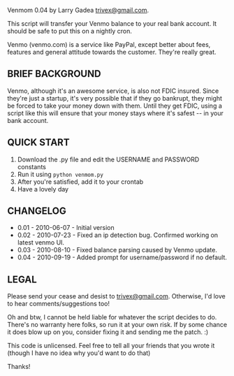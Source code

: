 Venmom 0.04 by Larry Gadea <trivex@gmail.com>.

This script will transfer your Venmo balance to your real bank account. It should be 
safe to put this on a nightly cron.

Venmo (venmo.com) is a service like PayPal, except better about fees, features and 
general attitude towards the customer. They're really great.


BRIEF BACKGROUND
----------------

Venmo, although it's an awesome service, is also not FDIC insured. Since they're
just a startup, it's very possible that if they go bankrupt, they might be forced to 
take your money down with them. Until they get FDIC, using a script like this will 
ensure that your money stays where it's safest -- in your bank account.


QUICK START
-----------

1.  Download the .py file and edit the USERNAME and PASSWORD constants
2.  Run it using `python venmom.py`
3.  After you're satisfied, add it to your crontab
4.  Have a lovely day

CHANGELOG
---------

- 0.01 - 2010-06-07 - Initial version
- 0.02 - 2010-07-23 - Fixed an ip detection bug. Confirmed working on latest venmo UI.
- 0.03 - 2010-08-10 - Fixed balance parsing caused by Venmo update.
- 0.04 - 2010-09-19 - Added prompt for username/password if no default.

LEGAL
-----

Please send your cease and desist to trivex@gmail.com. Otherwise, I'd love to hear 
comments/suggestions too!

Oh and btw, I cannot be held liable for whatever the script decides to do. There's no
warranty here folks, so run it at your own risk. If by some chance it does blow up on
you, consider fixing it and sending me the patch. :)

This code is unlicensed. Feel free to tell all your friends that you wrote it (though
I have no idea why you'd want to do that)

Thanks!